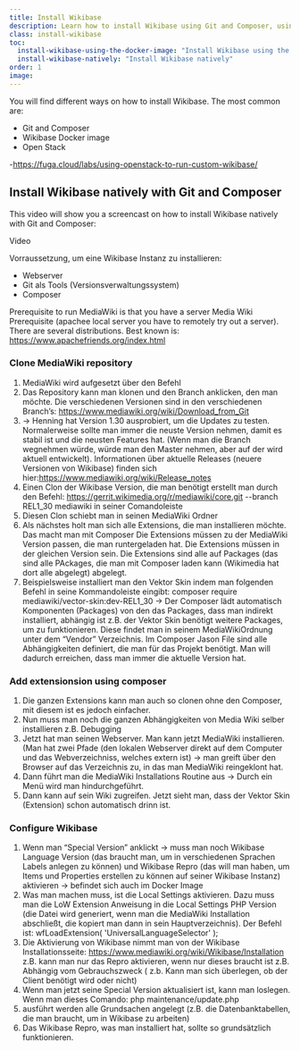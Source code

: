 ```yaml
---
title: Install Wikibase
description: Learn how to install Wikibase using Git and Composer, using the Wikibase Docker image or Open Stack
class: install-wikibase
toc:
  install-wikibase-using-the-docker-image: "Install Wikibase using the Docker image"
  install-wikibase-natively: "Install Wikibase natively"
order: 1
image:
---
```


You will find different ways on how to install Wikibase. The most common are:

- Git and Composer 
- Wikibase Docker image
- Open Stack 

-https://fuga.cloud/labs/using-openstack-to-run-custom-wikibase/


## Install Wikibase natively with Git and Composer 

This video will show you a screencast on how to install Wikibase natively with Git and Composer:

Video 

Vorraussetzung, um eine Wikibase Instanz zu installieren:
- Webserver
- Git als Tools (Versionsverwaltungssystem) 
- Composer

Prerequisite to run MediaWiki is that you have a server Media Wiki Prerequisite (apachee local server you have to remotely try out a server). There are several distributions. Best known is: https://www.apachefriends.org/index.html

### Clone MediaWiki repository

1. MediaWiki wird aufgesetzt über den Befehl 
2. Das Repository kann man klonen und den Branch anklicken, den man möchte. Die verschiedenen Versionen sind in den verschiedenen Branch’s: https://www.mediawiki.org/wiki/Download_from_Git
4.  → Henning hat Version 1.30 ausprobiert, um die Updates zu testen. Normalerweise sollte man immer die neuste Version nehmen, damit es stabil ist und die neusten Features hat.
(Wenn man die Branch wegnehmen würde, würde man den Master nehmen, aber auf der wird aktuell entwickelt). Informationen über aktuelle Releases (neuere Versionen von Wikibase) finden sich hier:https://www.mediawiki.org/wiki/Release_notes
5. Einen Clon der Wikibase Version, die man benötigt erstellt man durch den Befehl: https://gerrit.wikimedia.org/r/mediawiki/core.git --branch REL1_30 mediawiki in seiner Comandoleiste
6. Diesen Clon schiebt man in seinen MediaWiki Ordner 
7. Als nächstes holt man sich alle Extensions, die man installieren möchte. Das macht man mit Composer 
Die Extensions müssen zu der MediaWiki Version passen, die man runtergeladen hat. Die Extensions müssen in der gleichen Version sein. Die Extensions sind alle auf Packages (das sind alle PAckages, die man mit Composer laden kann (Wikimedia hat dort alle abgelegt) abgelegt. 
8. Beispielsweise installiert man den Vektor Skin indem man folgenden Befehl in seine Kommandoleiste eingibt: composer require mediawiki/vector-skin:dev-REL1_30 → Der Composer lädt automatisch Komponenten (Packages) von den das Packages, dass man indirekt installiert, abhängig ist z.B. der Vektor Skin benötigt weitere Packages, um zu funktionieren. Diese findet man in seinem MediaWikiOrdnung unter dem “Vendor” Verzeichnis. Im Composer Jason File sind alle Abhängigkeiten definiert, die man für das Projekt benötigt. Man will dadurch erreichen, dass man immer die aktuelle Version hat.

### Add extensionsion using composer
  
1. Die ganzen Extensions kann man auch so clonen ohne den Composer, mit diesem ist es jedoch einfacher.
2. Nun muss man noch die ganzen Abhängigkeiten von Media Wiki selber installieren z.B. Debugging
3. Jetzt hat man seinen Webserver. Man kann jetzt MediaWiki installieren. (Man hat zwei Pfade (den lokalen Webserver direkt auf dem Computer und das Webverzeichniss, welches extern ist) → man greift über den Browser auf das Verzeichnis zu, in das man MediaWiki reingeklont hat.
4. Dann führt man die MediaWiki Installations Routine aus → Durch ein Menü wird man hindurchgeführt. 
5. Dann kann auf sein Wiki zugreifen. Jetzt sieht man, dass der Vektor Skin (Extension) schon automatisch drinn ist. 

### Configure Wikibase

1. Wenn man “Special Version” anklickt → muss man noch Wikibase Language Version (das braucht man, um in verschiedenen Sprachen Labels anlegen zu können) und Wikibase Repro (das will man haben, um Items und Properties erstellen zu können auf seiner Wikibase Instanz) aktivieren → befindet sich auch im Docker Image
2. Was man machen muss, ist die Local Settings aktivieren. Dazu muss man die LoW Extension Anweisung in die Local Settings PHP Version (die Datei wird generiert, wenn man die MediaWiki Installation abschließt, die kopiert man dann in sein Hauptverzeichnis). Der Befehl ist: wfLoadExtension( 'UniversalLanguageSelector' ); 
3. Die Aktivierung von Wikibase nimmt man von der Wikibase Installationsseite: https://www.mediawiki.org/wiki/Wikibase/Installation z.B. kann man nur das Repro aktivieren, wenn nur dieses braucht ist z.B. Abhängig vom Gebrauchszweck ( z.b. Kann man sich überlegen, ob der Client benötigt wird oder nicht)
4. Wenn man jetzt seine Special Version aktualisiert ist, kann man loslegen. Wenn man dieses Comando: php maintenance/update.php
5.  ausführt werden alle Grundsachen angelegt (z.B. die Datenbanktabellen, die man braucht, um in Wikibase zu arbeiten)
6. Das Wikibase Repro, was man installiert hat, sollte so grundsätzlich funktionieren. 
